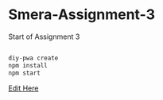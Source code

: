 # Smera-Assignment-3
Start of Assignment 3
```bash

diy-pwa create
npm install
npm start

```
[Edit Here](https://diy-pwa.dev/~/gh/smaerar/Smera-Assignment-3)
